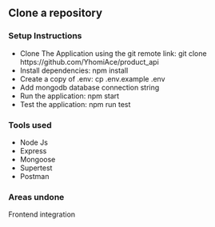 ## Clone a repository

### Setup Instructions
<ul>
    <li>Clone The Application using the git remote link: git clone https://github.com/YhomiAce/product_api</li>
    <li>Install dependencies: npm install</li>
    <li>Create a copy of .env: cp .env.example .env</li>
    <li>Add mongodb database connection string</li>
    <li>Run the application: npm start</li>
    <li>Test the application: npm run test</li>
</ul>

### Tools used
<ul>
    <li>Node Js</li>
    <li>Express</li>
    <li>Mongoose</li>
    <li>Supertest</li>
    <li>Postman</li>
</ul>

### Areas undone
<p>Frontend integration</p>
